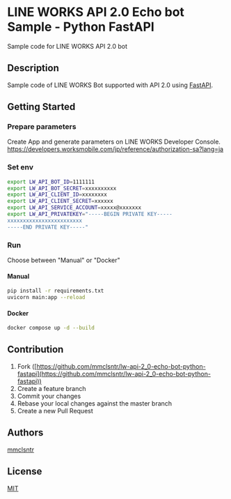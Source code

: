 # LINE WORKS API 2.0 Echo bot Sample - Python FastAPI
Sample code for LINE WORKS API 2.0 bot

## Description
Sample code of LINE WORKS Bot supported with API 2.0 using [FastAPI](https://fastapi.tiangolo.com/).

## Getting Started
### Prepare parameters
Create App and generate parameters on LINE WORKS Developer Console.
https://developers.worksmobile.com/jp/reference/authorization-sa?lang=ja

### Set env

```sh
export LW_API_BOT_ID=1111111
export LW_API_BOT_SECRET=xxxxxxxxxx
export LW_API_CLIENT_ID=xxxxxxxx
export LW_API_CLIENT_SECRET=xxxxxx
export LW_API_SERVICE_ACCOUNT=xxxxx@xxxxxxx
export LW_API_PRIVATEKEY="-----BEGIN PRIVATE KEY-----
xxxxxxxxxxxxxxxxxxxxxxxx
-----END PRIVATE KEY-----"
```

### Run
Choose between "Manual" or "Docker"
#### Manual

```sh
pip install -r requirements.txt
uvicorn main:app --reload
```

#### Docker

```sh
docker compose up -d --build
```

## Contribution

1. Fork ([https://github.com/mmclsntr/lw-api-2_0-echo-bot-python-fastapi](https://github.com/mmclsntr/lw-api-2_0-echo-bot-python-fastapi))
1. Create a feature branch
1. Commit your changes
1. Rebase your local changes against the master branch
1. Create a new Pull Request

## Authors
[mmclsntr](https://github.com/mmclsntr)

## License
[MIT](LICENSE.txt)
